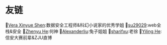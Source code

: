 # 友链

:link:[Vera Xinyue Shen](https://xinyueshen.me/):数据安全工程师&科幻小说家的优秀学姐
:link:[su29029](https://su29029.github.io/):web全栈&安全
:link:[Zhenyu He](https://hzy0.xyz/):何神
:link:[Alexanderliu](https://alexanderliu-creator.github.io/):兔子姐姐
:link:[sharifxu](https://sharifxu.top/):老徐
:link:[Yiling He](https://e0hyl.github.io/BLOG-OF-E0/):信安大赛前辈&ZJU直博
